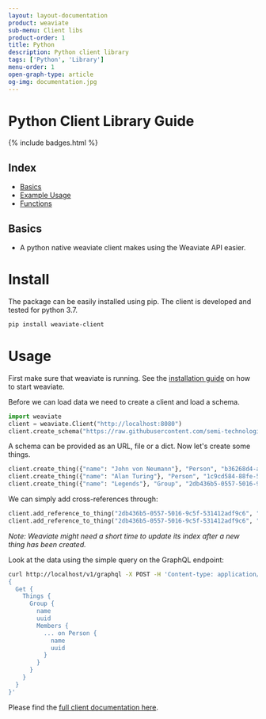 ```yaml
---
layout: layout-documentation
product: weaviate
sub-menu: Client libs
product-order: 1
title: Python
description: Python client library
tags: ['Python', 'Library']
menu-order: 1
open-graph-type: article
og-img: documentation.jpg
---
```


# Python Client Library Guide

{% include badges.html %}

## Index

- [Basics](#basics)
- [Example Usage](#example-usage)
- [Functions](#functions)

## Basics
- A python native weaviate client makes using the Weaviate API easier.

# Install

The package can be easily installed using pip. The client is developed and tested for python 3.7. 

```sh
pip install weaviate-client
```

# Usage

First make sure that weaviate is running. See the [installation guide](https://www.semi.technology/documentation/weaviate/current/get-started/install.html) on how to start weaviate.


Before we can load data we need to create a client and load a schema.

```python
import weaviate
client = weaviate.Client("http://localhost:8080")
client.create_schema("https://raw.githubusercontent.com/semi-technologies/weaviate-python-client/master/documentation/getting_started/people_schema.json")
```

A schema can be provided as an URL, file or a dict.
Now let's create some things.

```python
client.create_thing({"name": "John von Neumann"}, "Person", "b36268d4-a6b5-5274-985f-45f13ce0c642")
client.create_thing({"name": "Alan Turing"}, "Person", "1c9cd584-88fe-5010-83d0-017cb3fcb446")
client.create_thing({"name": "Legends"}, "Group", "2db436b5-0557-5016-9c5f-531412adf9c6")
```

We can simply add cross-references through:

```python
client.add_reference_to_thing("2db436b5-0557-5016-9c5f-531412adf9c6", "members", "b36268d4-a6b5-5274-985f-45f13ce0c642")
client.add_reference_to_thing("2db436b5-0557-5016-9c5f-531412adf9c6", "members", "1c9cd584-88fe-5010-83d0-017cb3fcb446")
```

*Note: Weaviate might need a short time to update its index after a new thing has been created.*

Look at the data using the simple query on the GraphQL endpoint:
```bash
curl http://localhost/v1/graphql -X POST -H 'Content-type: application/json' -d '
{
  Get {
    Things {
      Group {
        name
        uuid
        Members {
          ... on Person {
            name
            uuid
          }
        }
      }
    }
  }
}'
```

Please find the [full client documentation here](https://semi-technologies.github.io/weaviate-python-client/html/index.html).